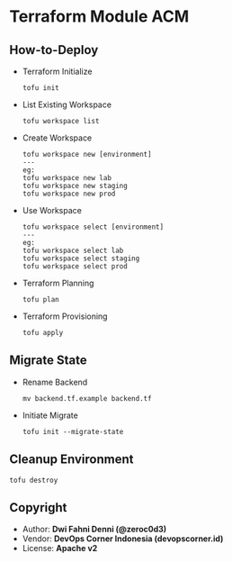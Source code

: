 # Terraform Module ACM

## How-to-Deploy

- Terraform Initialize

  ```
  tofu init
  ```

- List Existing Workspace

  ```
  tofu workspace list
  ```

- Create Workspace

  ```
  tofu workspace new [environment]
  ---
  eg:
  tofu workspace new lab
  tofu workspace new staging
  tofu workspace new prod
  ```

- Use Workspace

  ```
  tofu workspace select [environment]
  ---
  eg:
  tofu workspace select lab
  tofu workspace select staging
  tofu workspace select prod
  ```

- Terraform Planning

  ```
  tofu plan
  ```

- Terraform Provisioning

  ```
  tofu apply
  ```

## Migrate State

- Rename Backend

  ```
  mv backend.tf.example backend.tf
  ```

- Initiate Migrate

  ```
  tofu init --migrate-state
  ```

## Cleanup Environment

```
tofu destroy
```

## Copyright

- Author: **Dwi Fahni Denni (@zeroc0d3)**
- Vendor: **DevOps Corner Indonesia (devopscorner.id)**
- License: **Apache v2**
